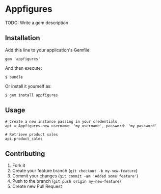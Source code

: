 # Appfigures


TODO: Write a gem description

## Installation

Add this line to your application's Gemfile:

    gem 'appfigures'

And then execute:

    $ bundle

Or install it yourself as:

    $ gem install appfigures

## Usage

    # Create a new instance passing in your credentials
    api = Appfigures.new username: 'my_username', password: 'my_password'

    # Retrieve product sales
    api.product_sales

## Contributing

1. Fork it
2. Create your feature branch (`git checkout -b my-new-feature`)
3. Commit your changes (`git commit -am 'Added some feature'`)
4. Push to the branch (`git push origin my-new-feature`)
5. Create new Pull Request

